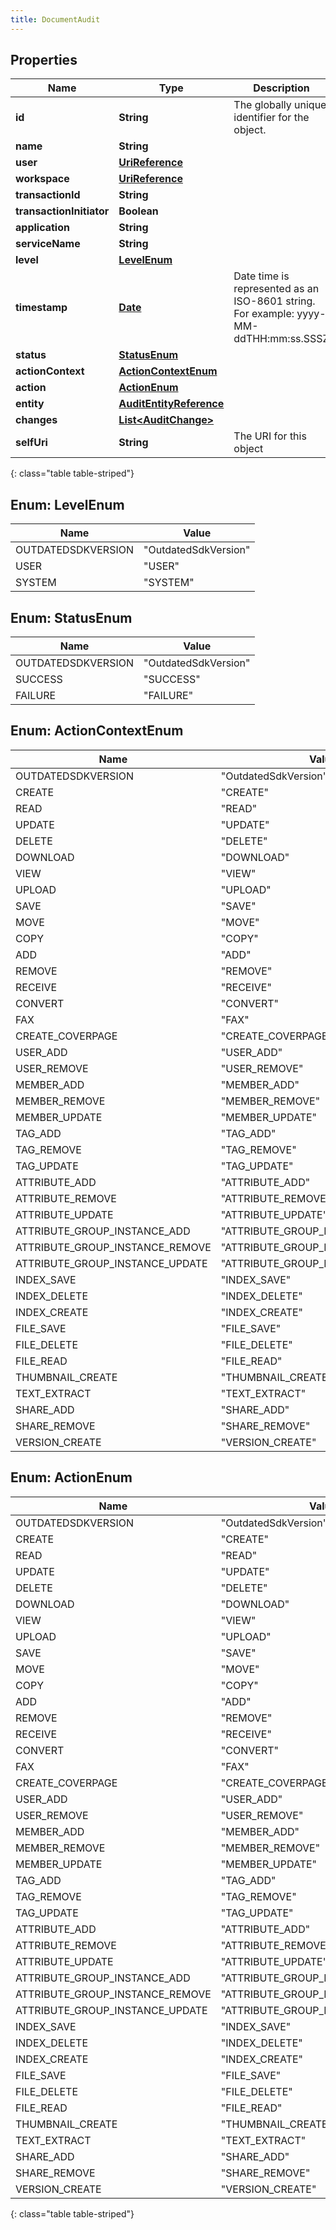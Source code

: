```yaml
---
title: DocumentAudit
---
```


## Properties

| Name | Type | Description | Notes |
| ------------ | ------------- | ------------- | ------------- |
| **id** | **String** | The globally unique identifier for the object. |  [optional] |
| **name** | **String** |  |  [optional] |
| **user** | [**UriReference**](UriReference.html) |  |  [optional] |
| **workspace** | [**UriReference**](UriReference.html) |  |  [optional] |
| **transactionId** | **String** |  |  [optional] |
| **transactionInitiator** | **Boolean** |  |  [optional] |
| **application** | **String** |  |  [optional] |
| **serviceName** | **String** |  |  [optional] |
| **level** | [**LevelEnum**](#LevelEnum) |  |  [optional] |
| **timestamp** | [**Date**](Date.html) | Date time is represented as an ISO-8601 string. For example: yyyy-MM-ddTHH:mm:ss.SSSZ |  [optional] |
| **status** | [**StatusEnum**](#StatusEnum) |  |  [optional] |
| **actionContext** | [**ActionContextEnum**](#ActionContextEnum) |  |  [optional] |
| **action** | [**ActionEnum**](#ActionEnum) |  |  [optional] |
| **entity** | [**AuditEntityReference**](AuditEntityReference.html) |  |  [optional] |
| **changes** | [**List&lt;AuditChange&gt;**](AuditChange.html) |  |  [optional] |
| **selfUri** | **String** | The URI for this object |  [optional] |
{: class="table table-striped"}


<a name="LevelEnum"></a>

## Enum: LevelEnum

| Name | Value |
| ---- | ----- |
| OUTDATEDSDKVERSION | &quot;OutdatedSdkVersion&quot; |
| USER | &quot;USER&quot; |
| SYSTEM | &quot;SYSTEM&quot; |


<a name="StatusEnum"></a>

## Enum: StatusEnum

| Name | Value |
| ---- | ----- |
| OUTDATEDSDKVERSION | &quot;OutdatedSdkVersion&quot; |
| SUCCESS | &quot;SUCCESS&quot; |
| FAILURE | &quot;FAILURE&quot; |


<a name="ActionContextEnum"></a>

## Enum: ActionContextEnum

| Name | Value |
| ---- | ----- |
| OUTDATEDSDKVERSION | &quot;OutdatedSdkVersion&quot; |
| CREATE | &quot;CREATE&quot; |
| READ | &quot;READ&quot; |
| UPDATE | &quot;UPDATE&quot; |
| DELETE | &quot;DELETE&quot; |
| DOWNLOAD | &quot;DOWNLOAD&quot; |
| VIEW | &quot;VIEW&quot; |
| UPLOAD | &quot;UPLOAD&quot; |
| SAVE | &quot;SAVE&quot; |
| MOVE | &quot;MOVE&quot; |
| COPY | &quot;COPY&quot; |
| ADD | &quot;ADD&quot; |
| REMOVE | &quot;REMOVE&quot; |
| RECEIVE | &quot;RECEIVE&quot; |
| CONVERT | &quot;CONVERT&quot; |
| FAX | &quot;FAX&quot; |
| CREATE_COVERPAGE | &quot;CREATE_COVERPAGE&quot; |
| USER_ADD | &quot;USER_ADD&quot; |
| USER_REMOVE | &quot;USER_REMOVE&quot; |
| MEMBER_ADD | &quot;MEMBER_ADD&quot; |
| MEMBER_REMOVE | &quot;MEMBER_REMOVE&quot; |
| MEMBER_UPDATE | &quot;MEMBER_UPDATE&quot; |
| TAG_ADD | &quot;TAG_ADD&quot; |
| TAG_REMOVE | &quot;TAG_REMOVE&quot; |
| TAG_UPDATE | &quot;TAG_UPDATE&quot; |
| ATTRIBUTE_ADD | &quot;ATTRIBUTE_ADD&quot; |
| ATTRIBUTE_REMOVE | &quot;ATTRIBUTE_REMOVE&quot; |
| ATTRIBUTE_UPDATE | &quot;ATTRIBUTE_UPDATE&quot; |
| ATTRIBUTE_GROUP_INSTANCE_ADD | &quot;ATTRIBUTE_GROUP_INSTANCE_ADD&quot; |
| ATTRIBUTE_GROUP_INSTANCE_REMOVE | &quot;ATTRIBUTE_GROUP_INSTANCE_REMOVE&quot; |
| ATTRIBUTE_GROUP_INSTANCE_UPDATE | &quot;ATTRIBUTE_GROUP_INSTANCE_UPDATE&quot; |
| INDEX_SAVE | &quot;INDEX_SAVE&quot; |
| INDEX_DELETE | &quot;INDEX_DELETE&quot; |
| INDEX_CREATE | &quot;INDEX_CREATE&quot; |
| FILE_SAVE | &quot;FILE_SAVE&quot; |
| FILE_DELETE | &quot;FILE_DELETE&quot; |
| FILE_READ | &quot;FILE_READ&quot; |
| THUMBNAIL_CREATE | &quot;THUMBNAIL_CREATE&quot; |
| TEXT_EXTRACT | &quot;TEXT_EXTRACT&quot; |
| SHARE_ADD | &quot;SHARE_ADD&quot; |
| SHARE_REMOVE | &quot;SHARE_REMOVE&quot; |
| VERSION_CREATE | &quot;VERSION_CREATE&quot; |


<a name="ActionEnum"></a>

## Enum: ActionEnum

| Name | Value |
| ---- | ----- |
| OUTDATEDSDKVERSION | &quot;OutdatedSdkVersion&quot; |
| CREATE | &quot;CREATE&quot; |
| READ | &quot;READ&quot; |
| UPDATE | &quot;UPDATE&quot; |
| DELETE | &quot;DELETE&quot; |
| DOWNLOAD | &quot;DOWNLOAD&quot; |
| VIEW | &quot;VIEW&quot; |
| UPLOAD | &quot;UPLOAD&quot; |
| SAVE | &quot;SAVE&quot; |
| MOVE | &quot;MOVE&quot; |
| COPY | &quot;COPY&quot; |
| ADD | &quot;ADD&quot; |
| REMOVE | &quot;REMOVE&quot; |
| RECEIVE | &quot;RECEIVE&quot; |
| CONVERT | &quot;CONVERT&quot; |
| FAX | &quot;FAX&quot; |
| CREATE_COVERPAGE | &quot;CREATE_COVERPAGE&quot; |
| USER_ADD | &quot;USER_ADD&quot; |
| USER_REMOVE | &quot;USER_REMOVE&quot; |
| MEMBER_ADD | &quot;MEMBER_ADD&quot; |
| MEMBER_REMOVE | &quot;MEMBER_REMOVE&quot; |
| MEMBER_UPDATE | &quot;MEMBER_UPDATE&quot; |
| TAG_ADD | &quot;TAG_ADD&quot; |
| TAG_REMOVE | &quot;TAG_REMOVE&quot; |
| TAG_UPDATE | &quot;TAG_UPDATE&quot; |
| ATTRIBUTE_ADD | &quot;ATTRIBUTE_ADD&quot; |
| ATTRIBUTE_REMOVE | &quot;ATTRIBUTE_REMOVE&quot; |
| ATTRIBUTE_UPDATE | &quot;ATTRIBUTE_UPDATE&quot; |
| ATTRIBUTE_GROUP_INSTANCE_ADD | &quot;ATTRIBUTE_GROUP_INSTANCE_ADD&quot; |
| ATTRIBUTE_GROUP_INSTANCE_REMOVE | &quot;ATTRIBUTE_GROUP_INSTANCE_REMOVE&quot; |
| ATTRIBUTE_GROUP_INSTANCE_UPDATE | &quot;ATTRIBUTE_GROUP_INSTANCE_UPDATE&quot; |
| INDEX_SAVE | &quot;INDEX_SAVE&quot; |
| INDEX_DELETE | &quot;INDEX_DELETE&quot; |
| INDEX_CREATE | &quot;INDEX_CREATE&quot; |
| FILE_SAVE | &quot;FILE_SAVE&quot; |
| FILE_DELETE | &quot;FILE_DELETE&quot; |
| FILE_READ | &quot;FILE_READ&quot; |
| THUMBNAIL_CREATE | &quot;THUMBNAIL_CREATE&quot; |
| TEXT_EXTRACT | &quot;TEXT_EXTRACT&quot; |
| SHARE_ADD | &quot;SHARE_ADD&quot; |
| SHARE_REMOVE | &quot;SHARE_REMOVE&quot; |
| VERSION_CREATE | &quot;VERSION_CREATE&quot; |
{: class="table table-striped"}



